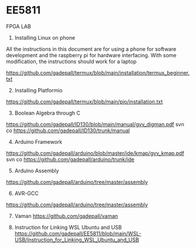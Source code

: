 # EE5811
FPGA LAB
1. Installing Linux on phone

All the instructions in this document are for using a phone for software
development and the raspberry pi for hardware interfacing.  With some modification,
the instructions should work for a laptop



https://github.com/gadepall/termux/blob/main/installation/termux_beginner.txt

2.  Installing Platformio

https://github.com/gadepall/termux/blob/main/pio/installation.txt

3.  Boolean Algebra through C

https://github.com/gadepall/ID130/blob/main/manual/gvv_digman.pdf
svn co https://github.com/gadepall/ID130/trunk/manual

4.  Arduino Framework

https://github.com/gadepall/arduino/blob/master/ide/kmap/gvv_kmap.pdf
svn co https://github.com/gadepall/arduino/trunk/ide

5.  Arduino Assembly 

https://github.com/gadepall/arduino/tree/master/assembly


6.  AVR-GCC

https://github.com/gadepall/arduino/tree/master/assembly

7.  Vaman
https://github.com/gadepall/vaman

8. Instruction for Linking WSL Ubuntu and USB
https://github.com/gadepall/EE5811/blob/main/WSL-USB/Instruction_for_Linking_WSL_Ubuntu_and_USB


